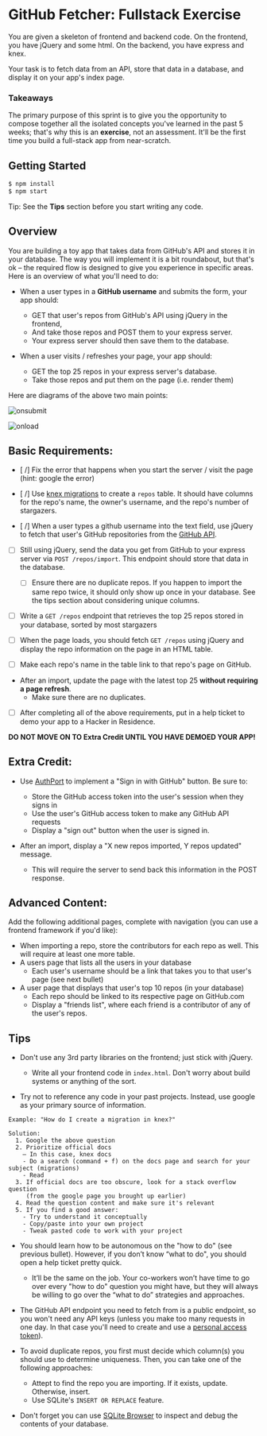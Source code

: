 # GitHub Fetcher: Fullstack Exercise

You are given a skeleton of frontend and backend code. On the frontend, you have jQuery and some html. On the backend, you have express and knex.

Your task is to fetch data from an API, store that data in a database, and display it on your app's index page.

### Takeaways

The primary purpose of this sprint is to give you the opportunity to compose together all the isolated concepts you've learned in the past 5 weeks; that's why this is an **exercise**, not an assessment. It'll be the first time you build a full-stack app from near-scratch.

## Getting Started

```bash
$ npm install
$ npm start
```

Tip: See the **Tips** section before you start writing any code.

## Overview

You are building a toy app that takes data from GitHub's API and stores it in your database. The way you will implement it is a bit roundabout, but that's ok – the required flow is designed to give you experience in specific areas. Here is an overview of what you'll need to do:

- When a user types in a **GitHub username** and submits the form, your app should:
  - GET that user's repos from GitHub's API using jQuery in the frontend,
  - And take those repos and POST them to your express server.
  - Your express server should then save them to the database.

- When a user visits / refreshes your page, your app should:
  - GET the top 25 repos in your express server's database.
  - Take those repos and put them on the page (i.e. render them)

Here are diagrams of the above two main points:

![onsubmit](onsubmit.png)

![onload](onload.png)

## Basic Requirements:

- [ /] Fix the error that happens when you start the server / visit the page (hint: google the error)

- [ /] Use [knex migrations](http://knexjs.org/#Migrations-CLI) to create a `repos` table. It should have columns for the repo's name, the owner's username, and the repo's number of stargazers.

- [ /] When a user types a github username into the text field, use jQuery to fetch that user's GitHub repositories from the [GitHub API](https://developer.github.com/v3/).

- [ ] Still using jQuery, send the data you get from GitHub to your express server via `POST /repos/import`. This endpoint should store that data in the database.

    - [ ] Ensure there are no duplicate repos. If you happen to import the same repo twice, it should only show up once in your database. See the tips section about considering unique columns.

- [ ] Write a `GET /repos` endpoint that retrieves the top 25 repos stored in your database, sorted by most stargazers

- [ ] When the page loads, you should fetch `GET /repos` using jQuery and display the repo information on the page in an HTML table.

- [ ] Make each repo's name in the table link to that repo's page on GitHub.

- After an import, update the page with the latest top 25 **without requiring a page refresh**.
  - Make sure there are no duplicates.

- [ ] After completing all of the above requirements, put in a help ticket to demo your app to a Hacker in Residence.

**DO NOT MOVE ON TO Extra Credit UNTIL YOU HAVE DEMOED YOUR APP!**

## Extra Credit:

- Use [AuthPort](https://github.com/mindeavor/authport) to implement a "Sign in with GitHub" button. Be sure to:
  - Store the GitHub access token into the user's session when they signs in
  - Use the user's GitHub access token to make any GitHub API requests
  - Display a "sign out" button when the user is signed in.

- After an import, display a "X new repos imported, Y repos updated" message.
  - This will require the server to send back this information in the POST response.


## Advanced Content:

Add the following additional pages, complete with navigation (you can use a frontend framework if you'd like):

- When importing a repo, store the contributors for each repo as well. This will require at least one more table.
- A users page that lists all the users in your database
  - Each user's username should be a link that takes you to that user's page (see next bullet)
- A user page that displays that user's top 10 repos (in your database)
  - Each repo should be linked to its respective page on GitHub.com
  - Display a "friends list", where each friend is a contributor of any of the user's repos.

## Tips

- Don't use any 3rd party libraries on the frontend; just stick with jQuery.
  - Write all your frontend code in `index.html`. Don't worry about build systems or anything of the sort.

- Try not to reference any code in your past projects. Instead, use google as your primary source of information.

```
Example: "How do I create a migration in knex?"

Solution:
  1. Google the above question
  2. Prioritize official docs
    – In this case, knex docs
    - Do a search (command + f) on the docs page and search for your subject (migrations)
    - Read
  3. If official docs are too obscure, look for a stack overflow question
     (from the google page you brought up earlier)
  4. Read the question content and make sure it's relevant
  5. If you find a good answer:
    - Try to understand it conceptually
    - Copy/paste into your own project
    - Tweak pasted code to work with your project
```

- You should learn how to be autonomous on the "how to do" (see previous bullet). However, if you don’t know “what to do", you should open a help ticket pretty quick.

  - It’ll be the same on the job. Your co-workers won’t have time to go over every "how to do" question you might have, but they will always be willing to go over the “what to do” strategies and approaches.

- The GitHub API endpoint you need to fetch from is a public endpoint, so you won't need any API keys (unless you make too many requests in one day. In that case you'll need to create and use a [personal access token](https://help.github.com/articles/creating-an-access-token-for-command-line-use/)).

- To avoid duplicate repos, you first must decide which column(s) you should use to determine uniqueness. Then, you can take one of the following approaches:
  - Attept to find the repo you are importing. If it exists, update. Otherwise, insert.
  - Use SQLite's `INSERT OR REPLACE` feature.

- Don't forget you can use [SQLite Browser](http://sqlitebrowser.org/) to inspect and debug the contents of your database.
